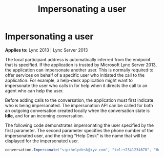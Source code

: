 ﻿---
title: Impersonating a user
TOCTitle: Impersonating a user
ms:assetid: 5b22dec3-ac5a-4774-95ad-e59c6e66bd50
ms:mtpsurl: https://msdn.microsoft.com/en-us/library/Dn465984(v=office.15)
ms:contentKeyID: 57102789
ms.date: 07/25/2014
mtps_version: v=office.15
dev_langs:
- csharp
---

# Impersonating a user


**Applies to:** Lync 2013 | Lync Server 2013

The local participant address is automatically inferred from the endpoint that is specified. If the application is trusted by Microsoft Lync Server 2013, the application can impersonate another user. This is normally required to offer services on behalf of a specific user who initiated the call to the application. For example, a help-desk application might want to impersonate the user who calls in for help when it directs the call to an agent who can help the user.

Before adding calls to the conversation, the application must first indicate who is being impersonated. The impersonation API can be called for both an outgoing conversation created locally when the conversation state is **Idle**, and for an incoming conversation.

The following code demonstrates impersonating the user specified by the first parameter. The second parameter specifies the phone number of the impersonated user, and the string "Help Desk" is the name that will be displayed for the impersonated user.

```csharp
conversation.Impersonate("sip:helpdesk@xyz.com", "tel:+2341234678", "Help Desk"); 
```

